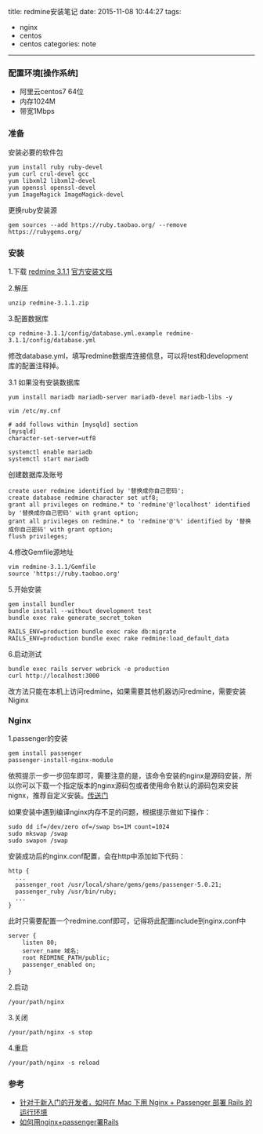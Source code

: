 title: redmine安装笔记
date: 2015-11-08 10:44:27
tags:
 - nginx
 - centos
 - centos
categories: note
---

### 配置环境[操作系统]

  - 阿里云centos7 64位
  - 内存1024M
  - 带宽1Mbps
  
### 准备
安装必要的软件包
    
    yum install ruby ruby-devel 
    yum curl crul-devel gcc 
    yum libxml2 libxml2-devel 
    yum openssl openssl-devel 
    yum ImageMagick ImageMagick-devel
    
更换ruby安装源

	gem sources --add https://ruby.taobao.org/ --remove https://rubygems.org/
	
### 安装
1.下载 [redmine 3.1.1](http://www.redmine.org/releases/redmine-3.1.1.zip) [官方安装文档](http://www.redmine.org/projects/redmine/wiki/RedmineInstall)

2.解压
    
    unzip redmine-3.1.1.zip
    
3.配置数据库

    cp redmine-3.1.1/config/database.yml.example redmine-3.1.1/config/database.yml
    
  修改database.yml，填写redmine数据库连接信息，可以将test和development库的配置注释掉。
  
3.1 如果没有安装数据库

    yum install mariadb mariadb-server mariadb-devel mariadb-libs -y
    
    vim /etc/my.cnf
    
    # add follows within [mysqld] section
	[mysqld]
	character-set-server=utf8
	
	systemctl enable mariadb
	systemctl start mariadb
	
创建数据库及账号

    create user redmine identified by '替换成你自己密码';
	create database redmine character set utf8;
	grant all privileges on redmine.* to 'redmine'@'localhost' identified by '替换成你自己密码' with grant option;
	grant all privileges on redmine.* to 'redmine'@'%' identified by '替换成你自己密码' with grant option;
	flush privileges;
  
4.修改Gemfile源地址

    vim redmine-3.1.1/Gemfile
    source 'https://ruby.taobao.org'
    
5.开始安装

    gem install bundler
    bundle install --without development test  
    bundle exec rake generate_secret_token
    
    RAILS_ENV=production bundle exec rake db:migrate
	RAILS_ENV=production bundle exec rake redmine:load_default_data
	
6.启动测试

    bundle exec rails server webrick -e production
    curl http://localhost:3000
    
改方法只能在本机上访问redmine，如果需要其他机器访问redmine，需要安装Niginx

### Nginx
1.passenger的安装

    gem install passenger
    passenger-install-nginx-module
依照提示一步一步回车即可，需要注意的是，该命令安装的nginx是源码安装，所以你可以下载一个指定版本的nginx源码包或者使用命令默认的源码包来安装nignx，推荐自定义安装。[传送门](http://nginx.org/en/download.html)

如果安装中遇到编译nginx内存不足的问题，根据提示做如下操作：

    sudo dd if=/dev/zero of=/swap bs=1M count=1024
    sudo mkswap /swap
    sudo swapon /swap
    
安装成功后的nginx.conf配置，会在http中添加如下代码：

    http {
      ...
      passenger_root /usr/local/share/gems/gems/passenger-5.0.21;
      passenger_ruby /usr/bin/ruby;
      ...
    }
    
此时只需要配置一个redmine.conf即可，记得将此配置include到nginx.conf中

	server {
    	listen 80;
    	server_name 域名;
    	root REDMINE_PATH/public;
    	passenger_enabled on;
	}    

2.启动

    /your/path/nginx
    
3.关闭

    /your/path/nginx -s stop

4.重启    

    /your/path/nginx -s reload
	
### 参考
- [针对于新入门的开发者，如何在 Mac 下用 Nginx + Passenger 部署 Rails 的运行环境](https://ruby-china.org/wiki/mac-nginx-passenger-rails)
- [如何用nginx+passenger署Rails](http://www.worldhello.net/2010/06/09/1341.html)
